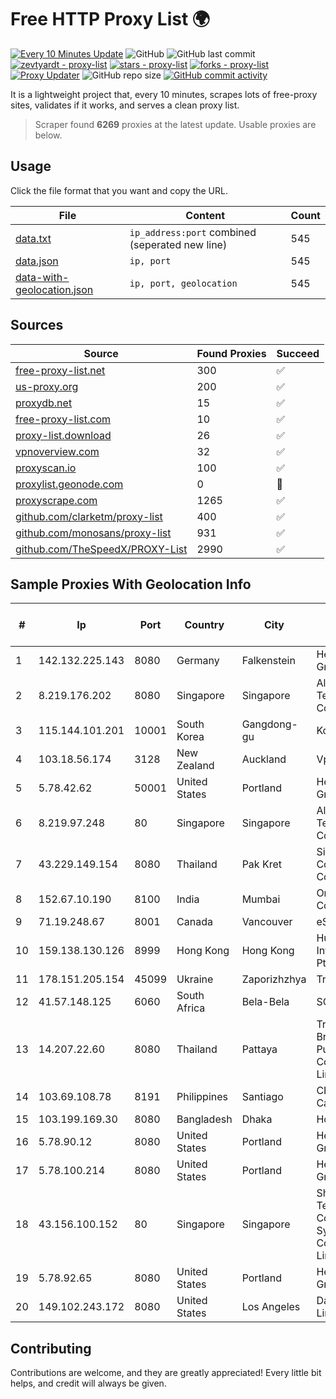 
# Free HTTP Proxy List 🌍

[![Every 10 Minutes Update](https://github.com/mertguvencli/http-proxy-list/actions/workflows/main.yml/badge.svg?branch=main)](https://github.com/mertguvencli/http-proxy-list/actions/workflows/main.yml)
![GitHub](https://img.shields.io/github/license/mertguvencli/http-proxy-list)
![GitHub last commit](https://img.shields.io/github/last-commit/mertguvencli/http-proxy-list)
[![zevtyardt - proxy-list](https://img.shields.io/static/v1?label=zevtyardt&message=proxy-list&color=blue&logo=github)](https://github.com/zevtyardt/proxy-list "Go to GitHub repo")
[![stars - proxy-list](https://img.shields.io/github/stars/zevtyardt/proxy-list?style=social)](https://github.com/zevtyardt/proxy-list)
[![forks - proxy-list](https://img.shields.io/github/forks/zevtyardt/proxy-list?style=social)](https://github.com/zevtyardt/proxy-list)
[![Proxy Updater](https://github.com/zevtyardt/proxy-list/workflows/Proxy%20Updater/badge.svg)](https://github.com/zevtyardt/proxy-list/actions?query=workflow:"Proxy+Updater")
![GitHub repo size](https://img.shields.io/github/repo-size/zevtyardt/proxy-list)
[![GitHub commit activity](https://img.shields.io/github/commit-activity/m/zevtyardt/proxy-list?logo=commits)](https://github.com/zevtyardt/proxy-list/commits/main)

It is a lightweight project that, every 10 minutes, scrapes lots of free-proxy sites, validates if it works, and serves a clean proxy list.

> Scraper found **6269** proxies at the latest update. Usable proxies are below.

## Usage

Click the file format that you want and copy the URL.

|File|Content|Count|
|----|-------|-----|
|[data.txt](https://raw.githubusercontent.com/mertguvencli/http-proxy-list/main/proxy-list/data.txt)|`ip_address:port` combined (seperated new line)|545|
|[data.json](https://raw.githubusercontent.com/mertguvencli/http-proxy-list/main/proxy-list/data.json)|`ip, port`|545|
|[data-with-geolocation.json](https://raw.githubusercontent.com/mertguvencli/http-proxy-list/main/proxy-list/data-with-geolocation.json)|`ip, port, geolocation`|545|

## Sources

|Source|Found Proxies|Succeed|
|------|-------------|-------|
|[free-proxy-list.net](https://free-proxy-list.net)|300|✅|
|[us-proxy.org](https://www.us-proxy.org)|200|✅|
|[proxydb.net](http://proxydb.net)|15|✅|
|[free-proxy-list.com](https://free-proxy-list.com/?page=&port=&type%5B%5D=http&type%5B%5D=https&up_time=0&search=Search)|10|✅|
|[proxy-list.download](https://www.proxy-list.download/HTTP)|26|✅|
|[vpnoverview.com](https://vpnoverview.com/privacy/anonymous-browsing/free-proxy-servers)|32|✅|
|[proxyscan.io](https://www.proxyscan.io)|100|✅|
|[proxylist.geonode.com](https://proxylist.geonode.com/api/proxy-list?limit=300&page=1&sort_by=lastChecked&sort_type=desc&protocols=http,https)|0|🚫|
|[proxyscrape.com](https://api.proxyscrape.com/v2/?request=displayproxies&protocol=http&timeout=10000&country=all&ssl=all&anonymity=all)|1265|✅|
|[github.com/clarketm/proxy-list](https://raw.githubusercontent.com/clarketm/proxy-list/master/proxy-list-raw.txt)|400|✅|
|[github.com/monosans/proxy-list](https://raw.githubusercontent.com/monosans/proxy-list/main/proxies/http.txt)|931|✅|
|[github.com/TheSpeedX/PROXY-List](https://raw.githubusercontent.com/TheSpeedX/PROXY-List/master/http.txt)|2990|✅|


## Sample Proxies With Geolocation Info

|#|Ip|Port|Country|City|Internet Service Provider|
|-|--|----|-------|----|-------------------------|
|1|142.132.225.143|8080|Germany|Falkenstein|Hetzner Online GmbH|
|2|8.219.176.202|8080|Singapore|Singapore|Alibaba (US) Technology Co., Ltd.|
|3|115.144.101.201|10001|South Korea|Gangdong-gu|Korea Telecom|
|4|103.18.56.174|3128|New Zealand|Auckland|VpsCity NZ|
|5|5.78.42.62|50001|United States|Portland|Hetzner Online GmbH|
|6|8.219.97.248|80|Singapore|Singapore|Alibaba (US) Technology Co., Ltd.|
|7|43.229.149.154|8080|Thailand|Pak Kret|Siamdata Communication Co.|
|8|152.67.10.190|8100|India|Mumbai|Oracle Corporation|
|9|71.19.248.67|8001|Canada|Vancouver|eSecureData|
|10|159.138.130.126|8999|Hong Kong|Hong Kong|Huawei International Pte. Ltd.|
|11|178.151.205.154|45099|Ukraine|Zaporizhzhya|Triolan|
|12|41.57.148.125|6060|South Africa|Bela-Bela|SCR WoodM|
|13|14.207.22.60|8080|Thailand|Pattaya|Triple T Broadband Public Company Limited|
|14|103.69.108.78|8191|Philippines|Santiago|CITI Cableworld Inc.|
|15|103.199.169.30|8080|Bangladesh|Dhaka|House # 127|
|16|5.78.90.12|8080|United States|Portland|Hetzner Online GmbH|
|17|5.78.100.214|8080|United States|Portland|Hetzner Online GmbH|
|18|43.156.100.152|80|Singapore|Singapore|Shenzhen Tencent Computer Systems Company Limited|
|19|5.78.92.65|8080|United States|Portland|Hetzner Online GmbH|
|20|149.102.243.172|8080|United States|Los Angeles|Datacamp Limited|



## Contributing

Contributions are welcome, and they are greatly appreciated! Every
little bit helps, and credit will always be given.

